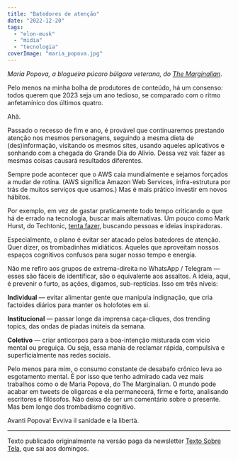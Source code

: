 ```yaml
---
title: "Batedores de atenção"
date: "2022-12-20"
tags: 
  - "elon-musk"
  - "midia"
  - "tecnologia"
coverImage: "maria_popova.jpg"
---
```


_Maria Popova, a blogueira púcaro búlgara veterana, do [The Marginalian](https://www.themarginalian.org/)_.

Pelo menos na minha bolha de produtores de conteúdo, há um consenso: todos querem que 2023 seja um ano tedioso, se comparado com o ritmo anfetamínico dos últimos quatro.

Ahã.

Passado o recesso de fim e ano, é provável que continuaremos prestando atenção nos mesmos personagens, seguindo a mesma dieta de (des)informação, visitando os mesmos sites, usando aqueles aplicativos e sonhando com a chegada do Grande Dia do Alívio. Dessa vez vai: fazer as mesmas coisas causará resultados diferentes.

Sempre pode acontecer que o AWS caia mundialmente e sejamos forçados a mudar de rotina. (AWS significa Amazon Web Services, infra-estrutura por trás de muitos serviços que usamos.) Mas é mais prático investir em novos hábitos.

Por exemplo, em vez de gastar praticamente todo tempo criticando o que há de errado na tecnologia, buscar mais alternativas. Um pouco como Mark Hurst, do Techtonic, [tenta fazer](https://creativegood.com/blog/22/a-few-more-inspiring-people.html), buscando pessoas e ideias inspiradoras.

Especialmente, o plano é evitar ser atacado pelos batedores de atenção. Quer dizer, os trombadinhas midiáticos. Aqueles que aproveitam nossos espaços cognitivos confusos para sugar nosso tempo e energia.

Não me refiro aos grupos de extrema-direita no WhatsApp / Telegram — esses são fáceis de identificar, são o equivalente aos assaltos. A ideia, aqui, é prevenir o furto, as ações, digamos, sub-reptícias. Isso em três níveis:

**Individual** — evitar alimentar gente que manipula indignação, que cria factoides diários para manter os holofotes em si.

**Institucional** — passar longe da imprensa caça-cliques, dos trending topics, das ondas de piadas inúteis da semana.

**Coletivo** — criar anticorpos para a boa-intenção misturada com vício mental ou preguiça. Ou seja, essa mania de reclamar rápida, compulsiva e superficialmente nas redes sociais.

Pelo menos para mim, o consumo constante de desabafo crônico leva ao esgotamento mental. É por isso que tenho admirado cada vez mais trabalhos como o de Maria Popova, do The Marginalian. O mundo pode acabar em tweets de oligarcas e ela permanecerá, firme e forte, analisando escritores e filósofos. Não deixa de ser um comentário sobre o presente. Mas bem longe dos trombadismo cognitivo.

Avanti Popova! Evviva il sanidade e la libertà.

* * *

Texto publicado originalmente na versão paga da newsletter [Texto Sobre Tela](https://eduf.substack.com), que sai aos domingos.
